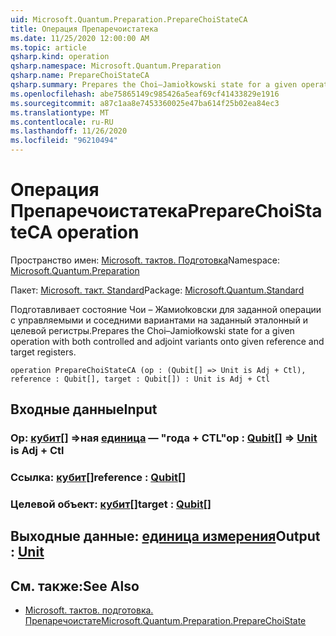 ```yaml
---
uid: Microsoft.Quantum.Preparation.PrepareChoiStateCA
title: Операция Препаречоистатека
ms.date: 11/25/2020 12:00:00 AM
ms.topic: article
qsharp.kind: operation
qsharp.namespace: Microsoft.Quantum.Preparation
qsharp.name: PrepareChoiStateCA
qsharp.summary: Prepares the Choi–Jamiołkowski state for a given operation with both controlled and adjoint variants onto given reference and target registers.
ms.openlocfilehash: abe75865149c985426a5eaf69cf41433829e1916
ms.sourcegitcommit: a87c1aa8e7453360025e47ba614f25b02ea84ec3
ms.translationtype: MT
ms.contentlocale: ru-RU
ms.lasthandoff: 11/26/2020
ms.locfileid: "96210494"
---
```

# <a name="preparechoistateca-operation"></a><span data-ttu-id="19982-102">Операция Препаречоистатека</span><span class="sxs-lookup"><span data-stu-id="19982-102">PrepareChoiStateCA operation</span></span>

<span data-ttu-id="19982-103">Пространство имен: [Microsoft. тактов. Подготовка](xref:Microsoft.Quantum.Preparation)</span><span class="sxs-lookup"><span data-stu-id="19982-103">Namespace: [Microsoft.Quantum.Preparation](xref:Microsoft.Quantum.Preparation)</span></span>

<span data-ttu-id="19982-104">Пакет: [Microsoft. такт. Standard](https://nuget.org/packages/Microsoft.Quantum.Standard)</span><span class="sxs-lookup"><span data-stu-id="19982-104">Package: [Microsoft.Quantum.Standard](https://nuget.org/packages/Microsoft.Quantum.Standard)</span></span>


<span data-ttu-id="19982-105">Подготавливает состояние Чои – Жамиоłковски для заданной операции с управляемыми и соседними вариантами на заданный эталонный и целевой регистры.</span><span class="sxs-lookup"><span data-stu-id="19982-105">Prepares the Choi–Jamiołkowski state for a given operation with both controlled and adjoint variants onto given reference and target registers.</span></span>

```qsharp
operation PrepareChoiStateCA (op : (Qubit[] => Unit is Adj + Ctl), reference : Qubit[], target : Qubit[]) : Unit is Adj + Ctl
```


## <a name="input"></a><span data-ttu-id="19982-106">Входные данные</span><span class="sxs-lookup"><span data-stu-id="19982-106">Input</span></span>

### <a name="op--qubit--unit--is-adj--ctl"></a><span data-ttu-id="19982-107">Op: [кубит](xref:microsoft.quantum.lang-ref.qubit)[] =>ная [единица](xref:microsoft.quantum.lang-ref.unit)  — "года + CTL"</span><span class="sxs-lookup"><span data-stu-id="19982-107">op : [Qubit](xref:microsoft.quantum.lang-ref.qubit)[] => [Unit](xref:microsoft.quantum.lang-ref.unit)  is Adj + Ctl</span></span>




### <a name="reference--qubit"></a><span data-ttu-id="19982-108">Ссылка: [кубит](xref:microsoft.quantum.lang-ref.qubit)[]</span><span class="sxs-lookup"><span data-stu-id="19982-108">reference : [Qubit](xref:microsoft.quantum.lang-ref.qubit)[]</span></span>




### <a name="target--qubit"></a><span data-ttu-id="19982-109">Целевой объект: [кубит](xref:microsoft.quantum.lang-ref.qubit)[]</span><span class="sxs-lookup"><span data-stu-id="19982-109">target : [Qubit](xref:microsoft.quantum.lang-ref.qubit)[]</span></span>





## <a name="output--unit"></a><span data-ttu-id="19982-110">Выходные данные: [единица измерения](xref:microsoft.quantum.lang-ref.unit)</span><span class="sxs-lookup"><span data-stu-id="19982-110">Output : [Unit](xref:microsoft.quantum.lang-ref.unit)</span></span>



## <a name="see-also"></a><span data-ttu-id="19982-111">См. также:</span><span class="sxs-lookup"><span data-stu-id="19982-111">See Also</span></span>

- [<span data-ttu-id="19982-112">Microsoft. тактов. подготовка. Препаречоистате</span><span class="sxs-lookup"><span data-stu-id="19982-112">Microsoft.Quantum.Preparation.PrepareChoiState</span></span>](xref:Microsoft.Quantum.Preparation.PrepareChoiState)